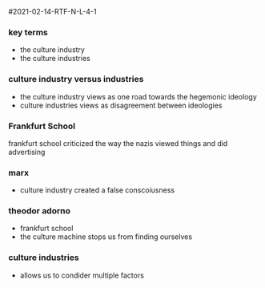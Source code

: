 #2021-02-14-RTF-N-L-4-1
### key terms 
- the culture industry
- the culture industries

### culture industry versus industries
- the culture industry views as one road towards the hegemonic ideology
- culture industries views as disagreement between ideologies

### Frankfurt School
frankfurt school criticized the way the nazis viewed things and did advertising

### marx
- culture industry created a false conscoiusness

### theodor adorno
- frankfurt school
- the culture machine stops us from finding ourselves

### culture industries 
- allows us to condider multiple factors
